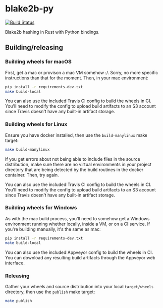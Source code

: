 # blake2b-py

[![Build Status](https://circleci.com/gh/davesque/blake2b-py.svg?style=shield)](https://circleci.com/gh/davesque/blake2b-py)

Blake2b hashing in Rust with Python bindings.

## Building/releasing

### Building wheels for macOS

First, get a mac or provison a mac VM somehow :/.  Sorry, no more specific
instructions than that for the moment.  Then, in your mac environment:
```bash
pip install -r requirements-dev.txt
make build-local
```

You can also use the included Travis CI config to build the wheels in CI.
You'll need to modify the config to upload build artifacts to an S3 account
since Travis doesn't have any built-in artifact storage.

### Building wheels for Linux

Ensure you have docker installed, then use the `build-manylinux` make target:
```bash
make build-manylinux
```

If you get errors about not being able to include files in the source
distribution, make sure there are no virtual environments in your project
directory that are being detected by the build routines in the docker
container.  Then, try again.

You can also use the included Travis CI config to build the wheels in CI.
You'll need to modify the config to upload build artifacts to an S3 account
since Travis doesn't have any built-in artifact storage.

### Building wheels for Windows

As with the mac build process, you'll need to somehow get a Windows environment
running whether locally, inside a VM, or on a CI service.  If you're building
manually, it's the same as mac:
```bash
pip install -r requirements-dev.txt
make build-local
```

You can also use the included Appveyor config to build the wheels in CI.  You
can download any resulting build artifacts through the Appveyor web interface.

### Releasing

Gather your wheels and source distribution into your local `target/wheels`
directory, then use the `publish` make target:
```bash
make publish
```
